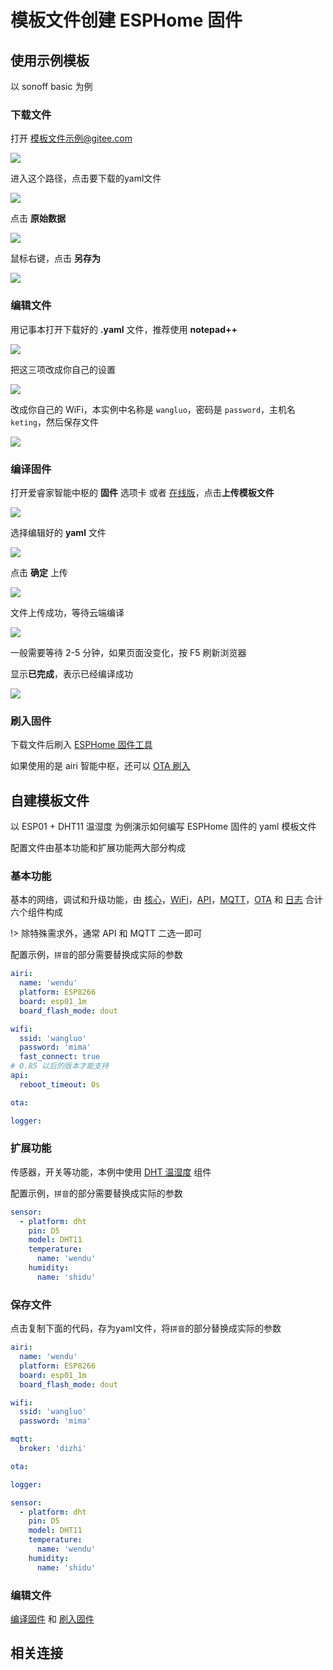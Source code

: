 # 模板文件创建 ESPHome 固件



## 使用示例模板

以 sonoff basic 为例

### 下载文件 

打开 [模板文件示例@gitee.com](https://gitee.com/airijia/esphome-config)

![](http://pic.airijia.com/doc/20190304092658.png)


进入这个路径，点击要下载的yaml文件

![](http://pic.airijia.com/doc/20190304092756.png)



点击 **原始数据**


![](http://pic.airijia.com/doc/20190304092926.png)


鼠标右键，点击 **另存为**


![](http://pic.airijia.com/doc/20190304093038.png)



### 编辑文件



用记事本打开下载好的 **.yaml** 文件，推荐使用 **notepad++**


![](http://pic.airijia.com/doc/20190304093504.png)



把这三项改成你自己的设置

![](http://pic.airijia.com/doc/20190304093421.png)


改成你自己的 WiFi，本实例中名称是 `wangluo`，密码是 `password`，主机名 `keting`，然后保存文件


![](http://pic.airijia.com/doc/20190304093704.png)



### 编译固件



打开爱睿家智能中枢的 **固件** 选项卡 或者 [在线版](http://airijia.com/ctl/firmware/list)，点击**上传模板文件**


![](http://pic.airijia.com/doc/20181126195516.png)


选择编辑好的 **yaml** 文件

![](http://pic.airijia.com/doc/20181126195618.png)


点击 **确定** 上传

![](http://pic.airijia.com/doc/20181126195811.png)


文件上传成功，等待云端编译


![](http://pic.airijia.com/doc/20190426125239.png)

一般需要等待 2-5 分钟，如果页面没变化，按 F5 刷新浏览器

显示**已完成**，表示已经编译成功

![](http://pic.airijia.com/doc/20190426125415.png)



### 刷入固件


下载文件后刷入  [ESPHome 固件工具](diy/flasher)


如果使用的是 airi 智能中枢，还可以 [OTA 刷入](esphome/guides/ota)


## 自建模板文件


以 ESP01 + DHT11 温湿度 为例演示如何编写 ESPHome 固件的 yaml 模板文件

配置文件由基本功能和扩展功能两大部分构成


### 基本功能




基本的网络，调试和升级功能，由 [核心](esphome/components/esphome)，[WiFi](esphome/components/wifi)，[API](esphome/components/api)，[MQTT](esphome/components/mqtt)，[OTA](esphome/components/ota) 和 [日志](esphome/components/logger) 合计六个组件构成


!> 除特殊需求外，通常 API 和 MQTT 二选一即可


配置示例，`拼音`的部分需要替换成实际的参数

```yaml
airi:
  name: 'wendu'
  platform: ESP8266
  board: esp01_1m
  board_flash_mode: dout

wifi:
  ssid: 'wangluo'
  password: 'mima'
  fast_connect: true
# 0.85 以后的版本才能支持
api:
  reboot_timeout: 0s

ota:

logger:
```

### 扩展功能

传感器，开关等功能，本例中使用 [DHT 温湿度](esphome/components/sensor/dht) 组件

配置示例，`拼音`的部分需要替换成实际的参数

```yaml
sensor:
  - platform: dht
    pin: D5
    model: DHT11
    temperature:
      name: 'wendu'
    humidity:
      name: 'shidu'
```

### 保存文件

点击复制下面的代码，存为yaml文件，将`拼音`的部分替换成实际的参数

```yaml
airi:
  name: 'wendu'
  platform: ESP8266
  board: esp01_1m
  board_flash_mode: dout

wifi:
  ssid: 'wangluo'
  password: 'mima'

mqtt:
  broker: 'dizhi'

ota:

logger:

sensor:
  - platform: dht
    pin: D5
    model: DHT11
    temperature:
      name: 'wendu'
    humidity:
      name: 'shidu'

```

### 编辑文件


[编译固件](#编译固件) 和 [刷入固件](#编译固件)



## 相关连接


